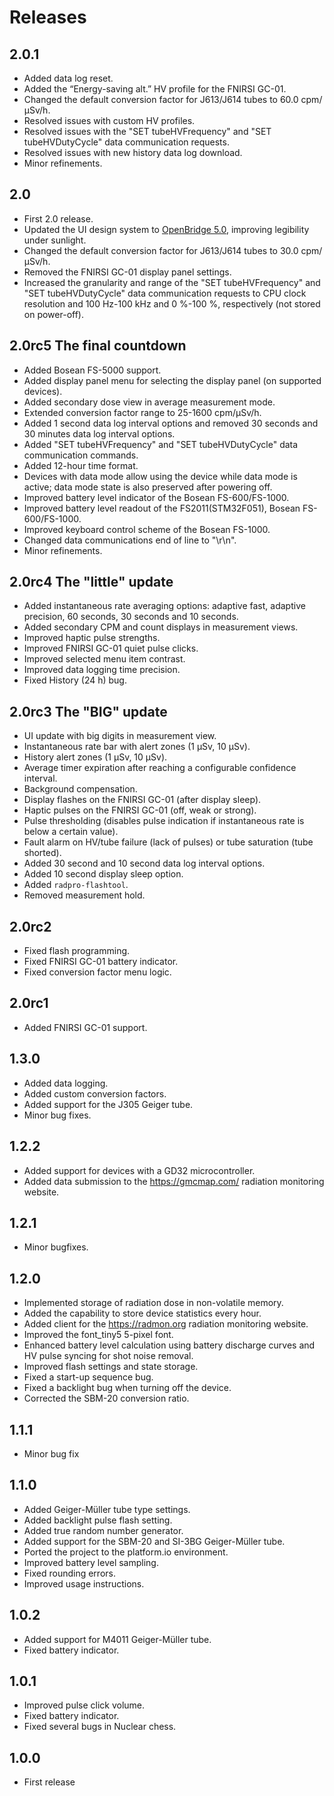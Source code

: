 # Releases

## 2.0.1

* Added data log reset.
* Added the “Energy-saving alt.” HV profile for the FNIRSI GC-01.
* Changed the default conversion factor for J613/J614 tubes to 60.0 cpm/µSv/h.
* Resolved issues with custom HV profiles.
* Resolved issues with the "SET tubeHVFrequency" and "SET tubeHVDutyCycle" data communication requests.
* Resolved issues with new history data log download.
* Minor refinements.

## 2.0

* First 2.0 release.
* Updated the UI design system to [OpenBridge 5.0](https://www.openbridge.no/), improving legibility under sunlight.
* Changed the default conversion factor for J613/J614 tubes to 30.0 cpm/µSv/h.
* Removed the FNIRSI GC-01 display panel settings.
* Increased the granularity and range of the "SET tubeHVFrequency" and "SET tubeHVDutyCycle" data communication requests to CPU clock resolution and 100 Hz-100 kHz and 0 %-100 %, respectively (not stored on power-off).

## 2.0rc5 The final countdown

* Added Bosean FS-5000 support.
* Added display panel menu for selecting the display panel (on supported devices).
* Added secondary dose view in average measurement mode.
* Extended conversion factor range to 25-1600 cpm/µSv/h.
* Added 1 second data log interval options and removed 30 seconds and 30 minutes data log interval options.
* Added "SET tubeHVFrequency" and "SET tubeHVDutyCycle" data communication commands.
* Added 12-hour time format.
* Devices with data mode allow using the device while data mode is active; data mode state is also preserved after powering off.
* Improved battery level indicator of the Bosean FS-600/FS-1000.
* Improved battery level readout of the FS2011(STM32F051), Bosean FS-600/FS-1000.
* Improved keyboard control scheme of the Bosean FS-1000.
* Changed data communications end of line to "\r\n".
* Minor refinements.

## 2.0rc4 The "little" update

* Added instantaneous rate averaging options: adaptive fast, adaptive precision, 60 seconds, 30 seconds and 10 seconds.
* Added secondary CPM and count displays in measurement views.
* Improved haptic pulse strengths.
* Improved FNIRSI GC-01 quiet pulse clicks.
* Improved selected menu item contrast.
* Improved data logging time precision.
* Fixed History (24 h) bug.

## 2.0rc3 The "BIG" update

* UI update with big digits in measurement view.
* Instantaneous rate bar with alert zones (1 µSv, 10 µSv).
* History alert zones (1 µSv, 10 µSv).
* Average timer expiration after reaching a configurable confidence interval.
* Background compensation.
* Display flashes on the FNIRSI GC-01 (after display sleep).
* Haptic pulses on the FNIRSI GC-01 (off, weak or strong).
* Pulse thresholding (disables pulse indication if instantaneous rate is below a certain value).
* Fault alarm on HV/tube failure (lack of pulses) or tube saturation (tube shorted).
* Added 30 second and 10 second data log interval options.
* Added 10 second display sleep option.
* Added `radpro-flashtool`.
* Removed measurement hold.

## 2.0rc2

* Fixed flash programming.
* Fixed FNIRSI GC-01 battery indicator.
* Fixed conversion factor menu logic.

## 2.0rc1

* Added FNIRSI GC-01 support.

## 1.3.0

* Added data logging.
* Added custom conversion factors.
* Added support for the J305 Geiger tube.
* Minor bug fixes.

## 1.2.2

* Added support for devices with a GD32 microcontroller.
* Added data submission to the https://gmcmap.com/ radiation monitoring website.

## 1.2.1

* Minor bugfixes.

## 1.2.0
* Implemented storage of radiation dose in non-volatile memory.
* Added the capability to store device statistics every hour.
* Added client for the https://radmon.org radiation monitoring website.
* Improved the font_tiny5 5-pixel font.
* Enhanced battery level calculation using battery discharge curves and HV pulse syncing for shot noise removal.
* Improved flash settings and state storage.
* Fixed a start-up sequence bug.
* Fixed a backlight bug when turning off the device.
* Corrected the SBM-20 conversion ratio.

## 1.1.1

* Minor bug fix

## 1.1.0

* Added Geiger-Müller tube type settings.
* Added backlight pulse flash setting.
* Added true random number generator.
* Added support for the SBM-20 and SI-3BG Geiger-Müller tube.
* Ported the project to the platform.io environment.
* Improved battery level sampling.
* Fixed rounding errors.
* Improved usage instructions.

## 1.0.2

* Added support for M4011 Geiger-Müller tube.
* Fixed battery indicator.

## 1.0.1

* Improved pulse click volume.
* Fixed battery indicator.
* Fixed several bugs in Nuclear chess.

## 1.0.0

* First release
